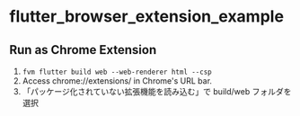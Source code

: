 # flutter_browser_extension_example

## Run as Chrome Extension

1. `fvm flutter build web --web-renderer html --csp`
2. Access chrome://extensions/ in Chrome's URL bar.
3. 「パッケージ化されていない拡張機能を読み込む」で build/web フォルダを選択
